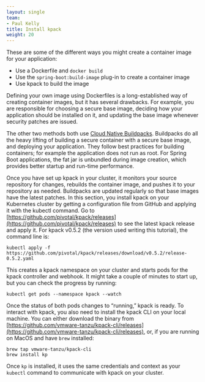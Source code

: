 ```yaml
---
layout: single
team:
- Paul Kelly
title: Install kpack
weight: 20
---
```


These are some of the different ways you might create a container image for your application: 

* Use a Dockerfile and `docker build` 
* Use the `spring-boot:build-image` plug-in to create a container image
* Use kpack to build the image

Defining your own image using Dockerfiles is a long-established way of creating container images, but it has several drawbacks. For example, you are responsible for choosing a secure base image, deciding how your application should be installed on it, and updating the base image whenever security patches are issued.  

The other two methods both use [Cloud Native Buildpacks](https://buildpacks.io). Buildpacks do all the heavy lifting of building a secure container with a secure base image, and deploying your application.  They follow best practices for building containers; for example the application does not run as root. For Spring Boot applications, the fat jar is unbundled during image creation, which provides better startup and run-time performance. 

Once you have set up kpack in your cluster, it monitors your source repository for changes, rebuilds the container image, and pushes it to your repository as needed. Buildpacks are updated regularly so that base images have the latest patches. In this section, you install kpack on your Kubernetes cluster by getting a configuration file from GitHub and applying it with the kubectl command. Go to [https://github.com/pivotal/kpack/releases](https://github.com/pivotal/kpack/releases) to see the latest kpack release and apply it. For kpack v0.5.2 (the version used writing this tutorial), the command line is: 


```
kubectl apply -f https://github.com/pivotal/kpack/releases/download/v0.5.2/release-0.5.2.yaml
```


This creates a kpack namespace on your cluster and starts pods for the kpack controller and webhook. It might take a couple of minutes to start up, but you can check the progress by running: 


```
kubectl get pods --namespace kpack --watch
```


Once the status of both pods changes to “running,” kpack is ready. To interact with kpack, you also need to install the kpack CLI on your local machine. You can either download the binary from [https://github.com/vmware-tanzu/kpack-cli/releases](https://github.com/vmware-tanzu/kpack-cli/releases), or, if you are running on MacOS and have `brew` installed: 


```
brew tap vmware-tanzu/kpack-cli
brew install kp
```


Once `kp` is installed, it uses the same credentials and context as your `kubectl` command to communicate with kpack on your cluster.
